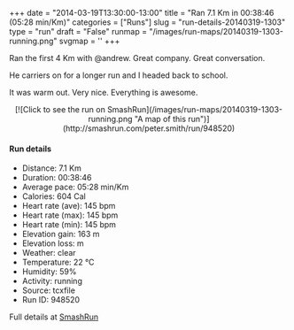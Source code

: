 +++
date = "2014-03-19T13:30:00-13:00"
title = "Ran 7.1 Km in 00:38:46 (05:28 min/Km)"
categories = ["Runs"]
slug = "run-details-20140319-1303"
type = "run"
draft = "False"
runmap = "/images/run-maps/20140319-1303-running.png"
svgmap = '<polyline points="0 54, 1 59, 2 60, 10 53, 14 48, 22 44, 26 43, 31 46, 34 45, 37 42, 37 40, 43 39, 60 41, 63 42, 73 50, 80 54, 89 56, 100 54, 96 55, 89 56, 79 54, 72 50, 68 46, 63 42, 56 40, 55 40, 38 40, 32 46, 24 43, 21 44, 15 49">'
+++

Ran the first 4 Km with @andrew. Great company. Great conversation. 

He carriers on for a longer run and I headed back to school. 

It was warm out. Very nice. Everything is awesome. 



<!--more-->

<center>
[![Click to see the run on SmashRun](/images/run-maps/20140319-1303-running.png "A map of this run")](http://smashrun.com/peter.smith/run/948520)
</center>

#### Run details

* Distance: 7.1 Km
* Duration: 00:38:46
* Average pace: 05:28 min/Km
* Calories: 604 Cal
* Heart rate (ave): 145 bpm
* Heart rate (max): 145 bpm
* Heart rate (min): 145 bpm
* Elevation gain: 163 m
* Elevation loss:  m
* Weather: clear
* Temperature: 22 &deg;C
* Humidity: 59%
* Activity: running
* Source: tcxfile
* Run ID: 948520

Full details at [SmashRun](http://smashrun.com/peter.smith/run/948520)